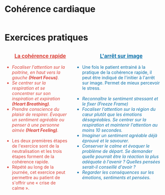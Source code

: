 <!-- Title: Cohérence cardiaque
     Menu: Pour les psychologues / Cohérence cardiaque
     Created: 2023-05-30 -->

# Cohérence cardiaque

<img class="schema" src="/static/psycho/coherence.svg" alt="" />

# Exercices pratiques

<div class="columns">
     <ul style="color: #db4239;">
          <div class="exercise">La cohérence rapide</div>
          <li><i>Focaliser l'attention sur la poitrine, en haut vers la gauche <b>(Heart Focus)</b>.</i>
          <li><i>Se centrer sur la respiration et se concentrer sur son inspiration et expiration <b>(Heart Breathing)</b>.</i>
          <li><i>Prendre conscience du plaisir de respirer. Évoquer un sentiment agréable ou penser à une personne aimée <b>(Heart Feeling)</b>.</i><br><br>
          <li>Les deux premières étapes de l'exercice sont de la neutralisation et les trois étapes forment de la cohérence rapide. 
          <li>Répété au long de la journée, cet exercice peut permettre au patient de s'offrir une « crise de calme ».
     </ul>
     <ul style="color: #0c72ab;">
          <div class="exercise">L'arrêt sur image</div>
          <li>Une fois le patient entrainé à la pratique de la cohérence rapide, il peut être indiqué de l'initier à l'arrêt sur image. Permet de mieux percevoir le stress.<br><br>
          <li><i>Reconnaître le sentiment stressant et le fixer (Freeze Frame)</i>
          <li><i>Focaliser l'attention sur la région du cœur  plutôt que les émotions désagréables. Se centrer sur la respiration et maintenir l'attention au moins 10 secondes.</i>
          <li><i>Imaginer un sentiment agréable déjà éprouvé et le savourer.</i>
          <li><i>Conserver le calme et évoquer le problème de départ. Se demander quelle pourrait être la réaction la plus adéquate à l'avenir ? Quelles pensées serait-il conseillé d'avoir ?</i>
          <li><i>Regarder les conséquences sur les émotions, sentiments et pensées.</i> 
     </ul>
</div>

<style>
     .exercise {
          margin-bottom: 1em;
          text-decoration: underline;
          text-align: center;
          font-size: 1.2em;
          font-weight: bold;
     }
</style>
